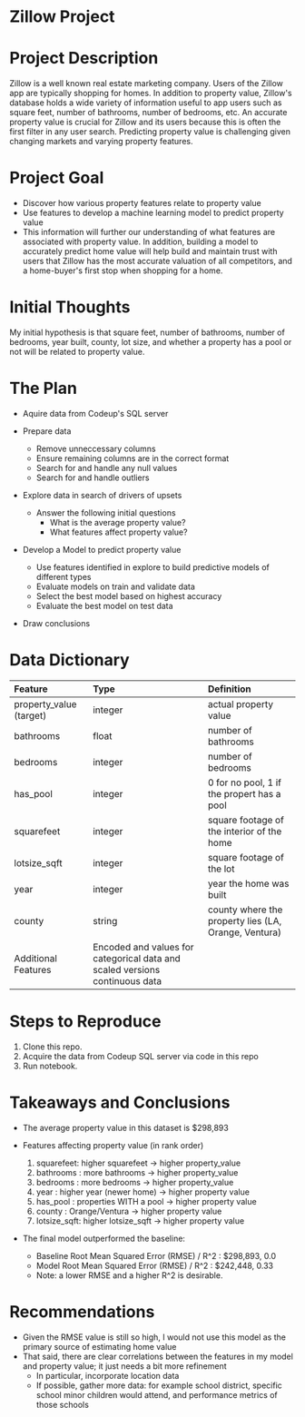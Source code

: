 # Zillow Project
 
# Project Description
 
Zillow is a well known real estate marketing company. Users of the Zillow app are typically shopping for homes. In addition to property value, Zillow's database holds a wide variety of information useful to app users such as square feet, number of bathrooms, number of bedrooms, etc. An accurate property value is crucial for Zillow and its users because this is often the first filter in any user search. Predicting property value is challenging given changing markets and varying property features.
 
# Project Goal
 
* Discover how various property features relate to property value
* Use features to develop a machine learning model to predict property value
* This information will further our understanding of what features are associated with property value. In addition, building a model to accurately predict home value will help build and maintain trust with users that Zillow has the most accurate valuation of all competitors, and a home-buyer's first stop when shopping for a home.
 
# Initial Thoughts
 
My initial hypothesis is that square feet, number of bathrooms, number of bedrooms, year built, county, lot size, and whether a property has a pool or not will be related to property value.
 
# The Plan
 
* Aquire data from Codeup's SQL server
 
* Prepare data
   * Remove unneccessary columns
   * Ensure remaining columns are in the correct format
   * Search for and handle any null values
   * Search for and handle outliers
 
* Explore data in search of drivers of upsets
   * Answer the following initial questions
       * What is the average property value?
       * What features affect property value?
      
* Develop a Model to predict property value
   * Use features identified in explore to build predictive models of different types
   * Evaluate models on train and validate data
   * Select the best model based on highest accuracy
   * Evaluate the best model on test data
 
* Draw conclusions
 
# Data Dictionary

| Feature | Type | Definition |
|:--------|:-----|:-----------|
|property_value (target)|integer|actual property value|
|bathrooms|float|number of bathrooms|
|bedrooms|integer|number of bedrooms|
|has_pool|integer|0 for no pool, 1 if the propert has a pool|
|squarefeet|integer|square footage of the interior of the home|
|lotsize_sqft|integer|square footage of the lot|
|year|integer|year the home was built|
|county|string|county where the property lies (LA, Orange, Ventura)
|Additional Features|Encoded and values for categorical data and scaled versions continuous data|
 
# Steps to Reproduce
1) Clone this repo.
2) Acquire the data from Codeup SQL server via code in this repo
3) Run notebook.
 
# Takeaways and Conclusions
* The average property value in this dataset is $298,893
* Features affecting property value (in rank order)
    1) squarefeet:   higher squarefeet        -> higher property_value
    2) bathrooms :   more bathrooms           -> higher property_value
    3) bedrooms  :   more bedrooms            -> higher property_value
    4) year      :   higher year (newer home) -> higher property value
    5) has_pool  :   properties WITH a pool   -> higher property value
    6) county    :   Orange/Ventura           -> higher property value
    7) lotsize_sqft: higher lotsize_sqft      -> higher property value

* The final model outperformed the baseline:
    * Baseline Root Mean Squared Error (RMSE) / R^2 : $298,893, 0.0
    * Model    Root Mean Squared Error (RMSE) / R^2 : $242,448, 0.33
    * Note: a lower RMSE and a higher R^2 is desirable.
    
# Recommendations
* Given the RMSE value is still so high, I would not use this model as the primary source of estimating home value
* That said, there are clear correlations between the features in my model and property value; it just needs a bit more refinement
    * In particular, incorporate location data
    * If possible, gather more data: for example school district, specific school minor children would attend, and performance metrics of those schools